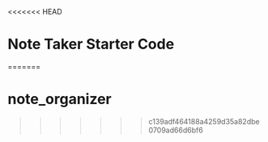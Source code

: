 <<<<<<< HEAD
# Note Taker Starter Code
=======
# note_organizer
>>>>>>> c139adf464188a4259d35a82dbe0709ad66d6bf6
